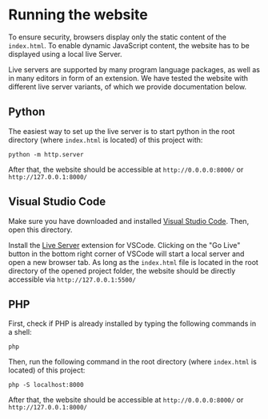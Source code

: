 # Running the website
To ensure security, browsers display only the static content of the `index.html`.
To enable dynamic JavaScript content, the website has to be displayed using a local live Server.

Live servers are supported by many program language packages, as well as in many editors in form of an extension. We have tested the website with different live server variants, of which we provide documentation below.

## Python
The easiest way to set up the live server is to start python in the root directory (where `index.html` is located) of this project with:
```
python -m http.server
```
After that, the website should be accessible at `http://0.0.0.0:8000/` or `http://127.0.0.1:8000/`

## Visual Studio Code
Make sure you have downloaded and installed [Visual Studio Code](https://code.visualstudio.com/download).
Then, open this directory.

Install the [Live Server](https://marketplace.visualstudio.com/items?itemName=ritwickdey.LiveServer) extension for VSCode. Clicking on the "Go Live" button in the bottom right corner of VSCode will start a local server and open a new browser tab. As long as the `index.html` file is located in the root directory of the opened project folder, the website should be directly accessible via `http://127.0.0.1:5500/`

## PHP
First, check if PHP is already installed by typing the following commands in a shell:
```
php
```
Then, run the following command in the root directory (where `index.html` is located) of this project:
```
php -S localhost:8000
```
After that, the website should be accessible at `http://0.0.0.0:8000/` or `http://127.0.0.1:8000/`

